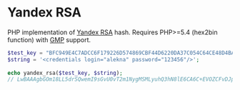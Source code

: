 Yandex RSA
==========
PHP implementation of [Yandex RSA](http://api.yandex.ru/fotki/doc/concepts/fimptoken.xml) hash.
Requires PHP>=5.4 (hex2bin function) with [GMP](http://www.php.net/manual/en/book.gmp.php) support.
```php
$test_key = "BFC949E4C7ADCC6F179226D574869CBF44D6220DA37C054C64CE48D4BAA36B039D8206E45E4576BFDB1D3B40D958FF0894F6541717824FDEBCEDD27C4BE1F057#10001";
$string = '<credentials login="alekna" password="123456"/>';
	
echo yandex_rsa($test_key, $string);
// LwBAAAgbGOm18LL5drSQwemI9sGvU0vT2m1NygMSMLyuhQ3hN8lE6CA6C+EVOZCFvDJp9BNUNmi5G/0tlElN9QMB13g=
```